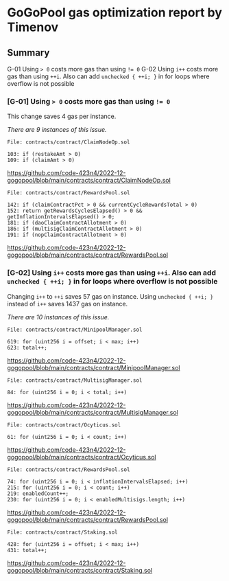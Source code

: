 # GoGoPool gas optimization report by Timenov

## Summary
G-01 Using `> 0` costs more gas than using `!= 0`
G-02 Using `i++` costs more gas than using `++i`. Also can add `unchecked { ++i; }` in for loops where overflow is not possible

### [G-01] Using `> 0` costs more gas than using `!= 0`
This change saves 4 gas per instance.

*There are 9 instances of this issue.*

```solidity
File: contracts/contract/ClaimNodeOp.sol

103: if (restakeAmt > 0)
109: if (claimAmt > 0)
```

https://github.com/code-423n4/2022-12-gogopool/blob/main/contracts/contract/ClaimNodeOp.sol

```solidity
File: contracts/contract/RewardsPool.sol

142: if (claimContractPct > 0 && currentCycleRewardsTotal > 0)
152: return getRewardsCyclesElapsed() > 0 && getInflationIntervalsElapsed() > 0;
181: if (daoClaimContractAllotment > 0)
186: if (multisigClaimContractAllotment > 0)
191: if (nopClaimContractAllotment > 0)
```

https://github.com/code-423n4/2022-12-gogopool/blob/main/contracts/contract/RewardsPool.sol

### [G-02] Using `i++` costs more gas than using `++i`. Also can add `unchecked { ++i; }` in for loops where overflow is not possible
Changing `i++` to `++i` saves 57 gas on instance. Using `unchecked { ++i; }` instead of `i++` saves 1437 gas on instance.

*There are 10 instances of this issue.*

```solidity
File: contracts/contract/MinipoolManager.sol

619: for (uint256 i = offset; i < max; i++)
623: total++;
```

https://github.com/code-423n4/2022-12-gogopool/blob/main/contracts/contract/MinipoolManager.sol

```solidity
File: contracts/contract/MultisigManager.sol

84: for (uint256 i = 0; i < total; i++)
```

https://github.com/code-423n4/2022-12-gogopool/blob/main/contracts/contract/MultisigManager.sol

```solidity
File: contracts/contract/Ocyticus.sol

61: for (uint256 i = 0; i < count; i++)
```

https://github.com/code-423n4/2022-12-gogopool/blob/main/contracts/contract/Ocyticus.sol

```solidity
File: contracts/contract/RewardsPool.sol

74: for (uint256 i = 0; i < inflationIntervalsElapsed; i++)
215: for (uint256 i = 0; i < count; i++)
219: enabledCount++;
230: for (uint256 i = 0; i < enabledMultisigs.length; i++)
```

https://github.com/code-423n4/2022-12-gogopool/blob/main/contracts/contract/RewardsPool.sol

```solidity
File: contracts/contract/Staking.sol

428: for (uint256 i = offset; i < max; i++)
431: total++;
```

https://github.com/code-423n4/2022-12-gogopool/blob/main/contracts/contract/Staking.sol